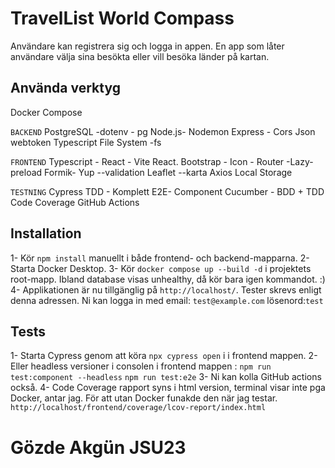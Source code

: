 # TravelList World Compass

Användare kan registrera sig och logga in appen.
En app som låter användare välja sina besökta eller vill besöka länder på kartan.

## Använda verktyg

Docker Compose

`BACKEND`
PostgreSQL -dotenv - pg
Node.js- Nodemon
Express - Cors
Json webtoken
Typescript
File System -fs

`FRONTEND`
Typescript - React - Vite
React. Bootstrap - Icon - Router -Lazy- preload
Formik- Yup --validation
Leaflet --karta
Axios
Local Storage

`TESTNING`
Cypress TDD - Komplett E2E- Component
Cucumber - BDD + TDD
Code Coverage
GitHub Actions

## Installation

1- Kör `npm install` manuellt i både frontend- och backend-mapparna.
2- Starta Docker Desktop.
3- Kör `docker compose up --build -d` i projektets root-mapp. Ibland database visas unhealthy, då kör bara igen kommandot. :)
4- Applikationen är nu tillgänglig på `http://localhost/`. Tester skrevs enligt denna adressen.
Ni kan logga in med
email: `test@example.com`
lösenord:`test`

## Tests

1- Starta Cypress genom att köra `npx cypress open` i i frontend mappen.
2- Eller headless versioner i consolen i frontend mappen :
`npm run test:component --headless`
`npm run test:e2e`
3- Ni kan kolla GitHub actions också.
4- Code Coverage rapport syns i html version, terminal visar inte pga Docker, antar jag. För att utan Docker funakde den när jag testar.
`http://localhost/frontend/coverage/lcov-report/index.html`

# Gözde Akgün JSU23
